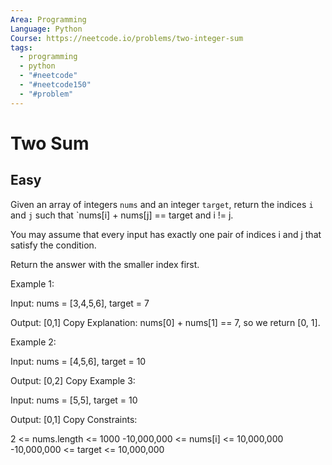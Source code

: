 ```yaml
---
Area: Programming
Language: Python
Course: https://neetcode.io/problems/two-integer-sum
tags:
  - programming
  - python
  - "#neetcode"
  - "#neetcode150"
  - "#problem"
---
```

# Two Sum

## Easy


Given an array of integers `nums` and an integer `target`, return the indices `i` and `j` such that `nums[i] + nums[j] == target and i != j.

You may assume that every input has exactly one pair of indices i and j that satisfy the condition.

Return the answer with the smaller index first.

Example 1:

Input: 
nums = [3,4,5,6], target = 7

Output: [0,1]
Copy
Explanation: nums[0] + nums[1] == 7, so we return [0, 1].

Example 2:

Input: nums = [4,5,6], target = 10

Output: [0,2]
Copy
Example 3:

Input: nums = [5,5], target = 10

Output: [0,1]
Copy
Constraints:

2 <= nums.length <= 1000
-10,000,000 <= nums[i] <= 10,000,000
-10,000,000 <= target <= 10,000,000